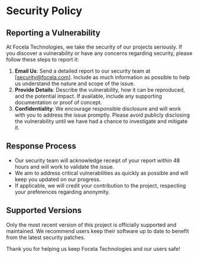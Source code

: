 
# Security Policy

## Reporting a Vulnerability

At Focela Technologies, we take the security of our projects seriously. If you discover a vulnerability or have any concerns regarding security, please follow these steps to report it:

1. **Email Us**: Send a detailed report to our security team at [security@focela.com]. Include as much information as possible to help us understand the nature and scope of the issue.
2. **Provide Details**: Describe the vulnerability, how it can be reproduced, and the potential impact. If available, include any supporting documentation or proof of concept.
3. **Confidentiality**: We encourage responsible disclosure and will work with you to address the issue promptly. Please avoid publicly disclosing the vulnerability until we have had a chance to investigate and mitigate it.

## Response Process

- Our security team will acknowledge receipt of your report within 48 hours and will work to validate the issue.
- We aim to address critical vulnerabilities as quickly as possible and will keep you updated on our progress.
- If applicable, we will credit your contribution to the project, respecting your preferences regarding anonymity.

## Supported Versions

Only the most recent version of this project is officially supported and maintained. We recommend users keep their software up to date to benefit from the latest security patches.

Thank you for helping us keep Focela Technologies and our users safe!
